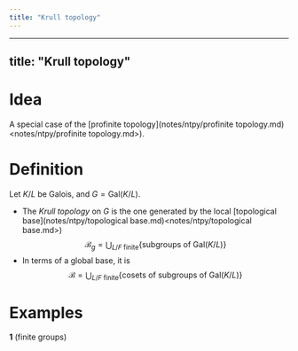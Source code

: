```yaml
---
title: "Krull topology"
---
```


---
title: "Krull topology"
---

# Idea
A special case of the [profinite topology](notes/ntpy/profinite topology.md)<notes/ntpy/profinite topology.md>).

# Definition
Let $K/L$ be Galois, and $G=\text{Gal}(K/L)$. 
- The *Krull topology* on $G$ is the one generated by the local [topological base](notes/ntpy/topological base.md)<notes/ntpy/topological base.md>) $$\mathcal{B}_g=\bigcup_{L/F \text{ finite}}\{\text{subgroups of }\text{Gal}(K/L)\}$$
- In terms of a global base, it is $$\mathcal{B}=\bigcup_{L/F \text{ finite}}\{\text{cosets of subgroups of }\text{Gal}(K/L)\}$$

# Examples
**1** (finite groups)

